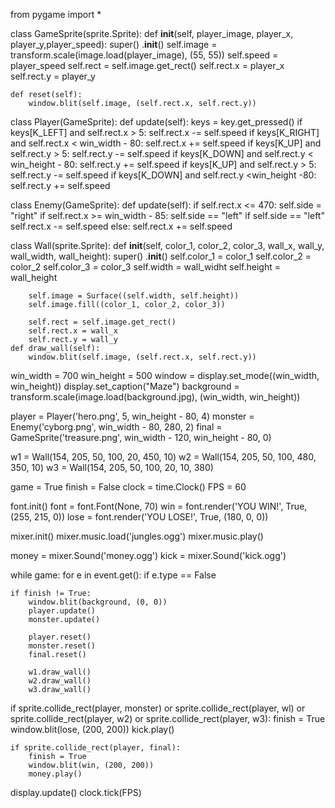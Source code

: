 from pygame import *

class GameSprite(sprite.Sprite):
    def __init__(self, player_image, player_x, player_y,player_speed):
        super() .__init__()
        self.image = transform.scale(image.load(player_image), (55, 55))
        self.speed = player_speed
        self.rect = self.image.get_rect()
        self.rect.x = player_x
        self.rect.y = player_y

    def reset(self):
        window.blit(self.image, (self.rect.x, self.rect.y))

class Player(GameSprite):
    def update(self):
        keys = key.get_pressed()
        if keys[K_LEFT] and self.rect.x > 5:
            self.rect.x -= self.speed
        if keys[K_RIGHT] and self.rect.x < win_width - 80:
            self.rect.x += self.speed
        if keys[K_UP] and self.rect.y > 5:
            self.rect.y -= self.speed
        if keys[K_DOWN] and self.rect.y < win_height - 80:
            self.rect.y += self.speed
        if keys[K_UP] and self.rect.y > 5:
            self.rect.y -= self.speed
        if keys[K_DOWN] and self.rect.y <win_height -80:
            self.rect.y += self.speed

class Enemy(GameSprite):
    def update(self):
        if self.rect.x <= 470:
            self.side = "right"
        if self.rect.x >= win_width - 85:
            self.side == "left"
        if self.side == "left"
            self.rect.x -= self.speed
        else:
            self.rect.x += self.speed

class Wall(sprite.Sprite):
    def __init__(self, color_1, color_2, color_3, wall_x, wall_y, wall_width, wall_height):
        super() .__init__()
        self.color_1 = color_1
        self.color_2 = color_2
        self.color_3 = color_3
        self.width = wall_widht
        self.height = wall_height

        self.image = Surface((self.width, self.height))
        self.image.fill((color_1, color_2, color_3))

        self.rect = self.image.get_rect()
        self.rect.x = wall_x
        self.rect.y = wall_y
    def draw_wall(self):
        window.blit(self.image, (self.rect.x, self.rect.y))

win_width = 700
win_height = 500
window = display.set_mode((win_width, win_height))
display.set_caption("Maze")
background = transform.scale(image.load(background.jpg), (win_width, win_height))

player = Player('hero.png', 5, win_height - 80, 4)
monster = Enemy('cyborg.png', win_width - 80, 280, 2)
final = GameSprite('treasure.png', win_width - 120, win_height - 80, 0)

w1 = Wall(154, 205, 50, 100, 20, 450, 10)
w2 = Wall(154, 205, 50, 100, 480, 350, 10)
w3 = Wall(154, 205, 50, 100, 20, 10, 380)

game = True
finish = False
clock = time.Clock()
FPS = 60

font.init()
font = font.Font(None, 70)
win = font.render('YOU WIN!', True, (255, 215, 0))
lose = font.render('YOU LOSE!', True, (180, 0, 0))

mixer.init()
mixer.music.load('jungles.ogg')
mixer.music.play()

money = mixer.Sound('money.ogg')
kick = mixer.Sound('kick.ogg')

while game:
    for e in event.get():
        if e.type == False

    if finish != True:
        window.blit(background, (0, 0))
        player.update()
        monster.update()

        player.reset()
        monster.reset()
        final.reset()

        w1.draw_wall()
        w2.draw_wall()
        w3.draw_wall()

if sprite.collide_rect(player, monster) or sprite.collide_rect(player, wl) or sprite.collide_rect(player, w2) or sprite.collide_rect(player, w3):
        finish = True
        window.blit(lose, (200, 200))
        kick.play()

    if sprite.collide_rect(player, final):
        finish = True
        window.blit(win, (200, 200))
        money.play()
display.update()
clock.tick(FPS)
